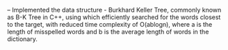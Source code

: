 –	Implemented the data structure - Burkhard Keller Tree, commonly known as B-K Tree in C++, using which efficiently searched for the words closest to the target, with reduced time complexity of O(ablogn), where a is the length of misspelled words and b is the average length of words in the dictionary.
